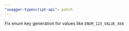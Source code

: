 ```yaml
---
"swagger-typescript-api": patch
---
```


Fix enum key generation for values like `ENUM_123_VALUE_456`
